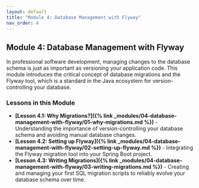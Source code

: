 ```yaml
---
layout: default
title: "Module 4: Database Management with Flyway"
nav_order: 4
---
```


## Module 4: Database Management with Flyway

In professional software development, managing changes to the database schema is just as important as versioning your application code. This module introduces the critical concept of database migrations and the Flyway tool, which is a standard in the Java ecosystem for version-controlling your database.

### Lessons in this Module

- **[Lesson 4.1: Why Migrations?]({% link _modules/04-database-management-with-flyway/01-why-migrations.md %})** - Understanding the importance of version-controlling your database schema and avoiding manual database changes.
- **[Lesson 4.2: Setting up Flyway]({% link _modules/04-database-management-with-flyway/02-setting-up-flyway.md %})** - Integrating the Flyway migration tool into your Spring Boot project.
- **[Lesson 4.3: Writing Migrations]({% link _modules/04-database-management-with-flyway/03-writing-migrations.md %})** - Creating and managing your first SQL migration scripts to reliably evolve your database schema over time.
